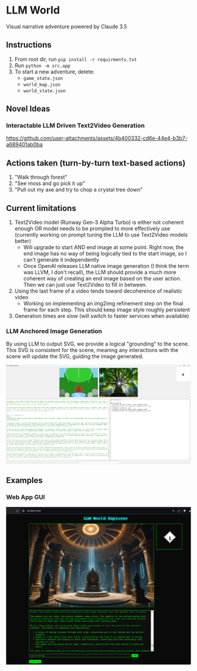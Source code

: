 # LLM World
 Visual narrative adventure powered by Claude 3.5

## Instructions
 1) From root dir, run ```pip install -r requirments.txt```
 2) Run ```python -m src.app```
 3) To start a new adventure, delete:
    - ```game_state.json```
    - ```world_map.json```
    - ```world_state.json```

## Novel Ideas
### Interactable LLM Driven Text2Video Generation
https://github.com/user-attachments/assets/4b400332-cd6e-44e4-b3b7-a689401ab0ba

## Actions taken (turn-by-turn text-based actions)
 1) "Walk through forest"
 2) "See moss and go pick it up"
 3) "Pull out my axe and try to chop a crystal tree down"

## Current limitations
 1) Text2Video model (Runway Gen-3 Alpha Turbo) is either not coherent enough OR model needs to be prompted to more effectively use (currently working on prompt tuning the LLM to use Text2Video models better)
    - Will upgrade to start AND end image at some point. Right now, the end image has no way of being logically tied to the start image, so I can't generate it independently
    - Once OpenAI releases LLM native image generation (I think the term was LLVM, I don't recall), the LLM should provide a much more coherent way of creating an end image based on the user action. Then we can just use Text2Video to fill in between.
 3) Using the last frame of a video tends toward decoherence of realistic video
    - Working on implementing an img2img refinement step on the final frame for each step. This should keep image style roughly persistent
 5) Generation times are slow (will switch to faster services when available)

### LLM Anchored Image Generation
By using LLM to output SVG, we provide a logical "grounding" to the scene. This SVG is consistent for the scene, meaning any interactions with the scene will update the SVG, guiding the image generated.

![LLM Image Generation](examples/Developer_GUI.png)

## Examples
### Web App GUI
![Web App GUI](examples/GUI_Room.png)



